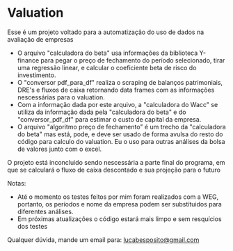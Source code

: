 # Valuation
Esse é um projeto voltado para a automatização do uso de dados na avaliação de empresas

- O arquivo "calculadora do beta" usa informações da biblioteca Y-finance para pegar o preço de fechamento do período selecionado, tirar uma regressão linear, e calcular o coeficiente beta de risco do investimento.
- O "conversor pdf_para_df" realiza o scraping de balanços patrimoniais, DRE's e fluxos de caixa retornando data frames com as informações nescessárias para o valuation.
- Com a informação dada por este arquivo, a "calculadora do Wacc" se utiliza da informação dada pela "calculadora do beta" e do "conversor_pdf_df" para estimar o custo de capital da empresa.
- O arquivo "algoritmo preço de fechamento" é um trecho da "calculadora do beta" mas está, pode, e deve ser usado de forma avulsa do resto do código para calculo do valuation. Eu o uso para outras análises da bolsa de valores junto com o excel.

O projeto está inconcluido sendo nescessária a parte final do programa, em que se calculará o fluxo de caixa descontado e sua projeção para o futuro


Notas:

- Até o momento os testes feitos por mim foram realizados com a WEG, portanto, os períodos e nome da empresa podem ser substítuidos para diferentes análises.
- Em próximas atualizações o código estará mais limpo e sem resquícios dos testes

Qualquer dúvida, mande um email para: lucabesposito@gmail.com
